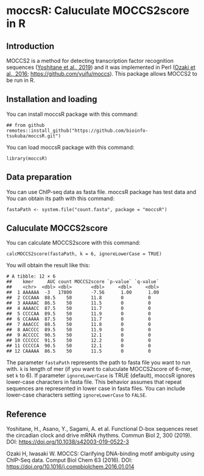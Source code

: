 # moccsR: Caluculate MOCCS2score in R

## Introduction


MOCCS2 is a method for detecting transcription factor recognition sequences ([Yoshitane et al., 2019](https://doi.org/10.1038/s42003-019-0522-3)) and it was implemented in Perl ([Ozaki et al., 2016](https://doi.org/10.1016/j.compbiolchem.2016.01.014); https://github.com/yuifu/moccs). This package allows MOCCS2 to be run in R.

## Installation and loading

You can install moccsR package with this command:

```{r}
## from github
remotes::install_github("https://github.com/bioinfo-tsukuba/moccsR.git")
```
You can load moccsR package with this command:
```{r setup, message = FALSE}
library(moccsR)
```

## Data preparation

You can use ChIP-seq data as fasta file.
moccsR package has test data and You can obtain its
path with this command:
```{r}
fastaPath <- system.file("count.fasta", package = "moccsR")
```

## Caluculate MOCCS2score

You can calculate MOCCS2score with this command:
```{r}
calcMOCCS2score(fastaPath, k = 6, ignoreLowerCase = TRUE)
```
You will obtain the result like this:

```
# A tibble: 12 × 6
##    kmer     AUC count MOCCS2score `p-value` `q-value`
##    <chr>  <dbl> <dbl>       <dbl>     <dbl>     <dbl>
##  1 AAAAAA  -3   17800       -7.56      1.00      1.00
##  2 CCCAAA  88.5    50       11.8       0         0   
##  3 AAAAAC  86.5    50       11.5       0         0   
##  4 AAAACC  87.5    50       11.7       0         0   
##  5 CCCCAA  89.5    50       11.9       0         0   
##  6 CCAAAA  87.5    50       11.7       0         0   
##  7 AAACCC  88.5    50       11.8       0         0   
##  8 AACCCC  89.5    50       11.9       0         0   
##  9 ACCCCC  90.5    50       12.1       0         0   
## 10 CCCCCC  91.5    50       12.2       0         0   
## 11 CCCCCA  90.5    50       12.1       0         0   
## 12 CAAAAA  86.5    50       11.5       0         0
```
The parameter `fastaPath` represents the path to fasta file you want to run with. `k` is length of mer (if you want to caluculate MOCCS2score of 6-mer, set `k` to 6).  If parameter `ignoreLowerCase` is TRUE (default), moccsR ignores lower-case characters in fasta file. This behavior assumes that repeat sequences are represented in lower case in fasta files. You can include lower-case characters setting `ignoreLowerCase` to `FALSE`.

## Reference
Yoshitane, H., Asano, Y., Sagami, A. et al. Functional D-box sequences reset the circadian clock and drive mRNA rhythms. Commun Biol 2, 300 (2019). 
DOI: https://doi.org/10.1038/s42003-019-0522-3

Ozaki H, Iwasaki W. MOCCS: Clarifying DNA-binding motif ambiguity using ChIP-Seq data. Comput Biol Chem 63 (2016).
DOI: https://doi.org/10.1016/j.compbiolchem.2016.01.014